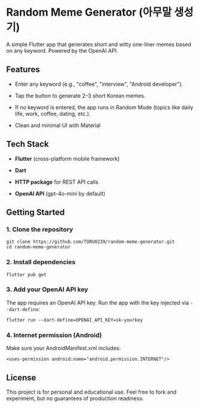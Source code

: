 # Random Meme Generator (아무말 생성기)

A simple Flutter app that generates short and witty one-liner memes based on any keyword.
Powered by the OpenAI API.

## Features

- Enter any keyword (e.g., "coffee", "interview", "Android developer").

- Tap the button to generate 2–3 short Korean memes.

- If no keyword is entered, the app runs in Random Mode (topics like daily life, work, coffee, dating, etc.).

- Clean and minimal UI with Material 

## Tech Stack

- **Flutter** (cross-platform mobile framework)

- **Dart**

- **HTTP package** for REST API calls

- **OpenAI API** (gpt-4o-mini by default)

## Getting Started

### 1. Clone the repository
```
git clone https://github.com/TORU0239/random-meme-generator.git
cd random-meme-generator
```

### 2. Install dependencies
```flutter pub get```

### 3. Add your OpenAI API key
The app requires an OpenAI API key.
Run the app with the key injected via ```--dart-define```:

```flutter run --dart-define=OPENAI_API_KEY=sk-yourkey```

### 4. Internet permission (Android)
Make sure your AndroidManifest.xml includes:

```
<uses-permission android:name="android.permission.INTERNET"/>
```

## License

This project is for personal and educational use.
Feel free to fork and experiment, but no guarantees of production readiness.